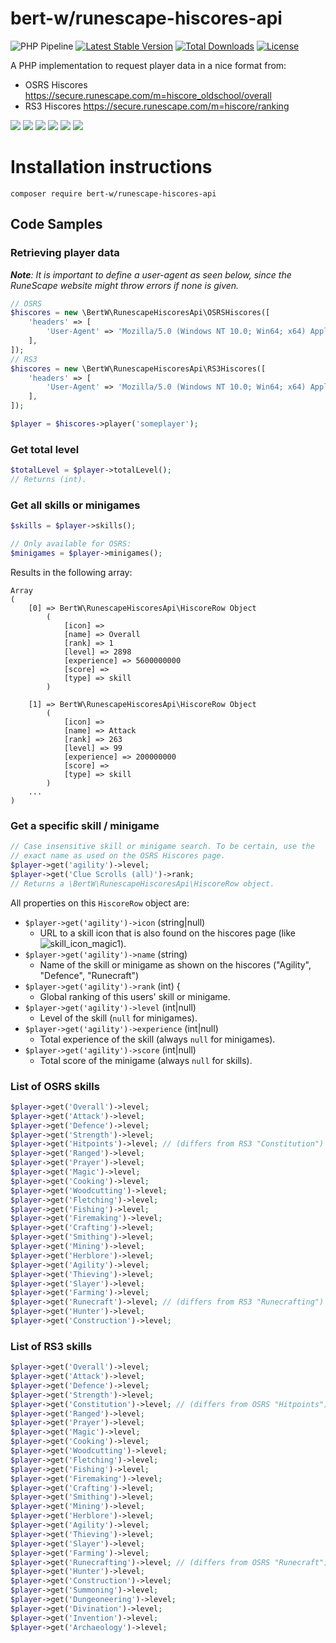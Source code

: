 # bert-w/runescape-hiscores-api
![PHP Pipeline](https://github.com/bert-w/runescape-hiscores-api/actions/workflows/php.yml/badge.svg)
[![Latest Stable Version](https://poser.pugx.org/bert-w/runescape-hiscores-api/v/stable)](https://packagist.org/packages/bert-w/runescape-hiscores-api)
[![Total Downloads](https://poser.pugx.org/bert-w/runescape-hiscores-api/downloads)](https://packagist.org/packages/bert-w/runescape-hiscores-api)
[![License](https://poser.pugx.org/bert-w/runescape-hiscores-api/license)](https://packagist.org/packages/bert-w/runescape-hiscores-api)

A PHP implementation to request player data in a nice format from:
- OSRS Hiscores https://secure.runescape.com/m=hiscore_oldschool/overall
- RS3 Hiscores https://secure.runescape.com/m=hiscore/ranking

![](https://www.runescape.com/img/rsp777/hiscores/skill_icon_fishing1.gif)
![](https://www.runescape.com/img/rsp777/hiscores/skill_icon_hitpoints1.gif)
![](https://www.runescape.com/img/rsp777/hiscores/skill_icon_defence1.gif)
![](https://www.runescape.com/img/rsp777/hiscores/skill_icon_slayer1.gif)
![](https://www.runescape.com/img/rsp777/hiscores/skill_icon_woodcutting1.gif)
![](https://www.runescape.com/img/rsp777/hiscores/skill_icon_firemaking1.gif)

# Installation instructions
`composer require bert-w/runescape-hiscores-api`

## Code Samples

### Retrieving player data
***Note**: It is important to define a user-agent as seen below, since the RuneScape website might throw errors
if none is given.*
```php
// OSRS
$hiscores = new \BertW\RunescapeHiscoresApi\OSRSHiscores([
    'headers' => [
        'User-Agent' => 'Mozilla/5.0 (Windows NT 10.0; Win64; x64) AppleWebKit/537.36 (KHTML, like Gecko) Chrome/92.0.4515.131 Safari/537.36',
    ],
]);
// RS3
$hiscores = new \BertW\RunescapeHiscoresApi\RS3Hiscores([
    'headers' => [
        'User-Agent' => 'Mozilla/5.0 (Windows NT 10.0; Win64; x64) AppleWebKit/537.36 (KHTML, like Gecko) Chrome/92.0.4515.131 Safari/537.36',
    ],
]);

$player = $hiscores->player('someplayer');
```

### Get total level
```php
$totalLevel = $player->totalLevel();
// Returns (int).
```

### Get all skills or minigames
```php
$skills = $player->skills();

// Only available for OSRS:
$minigames = $player->minigames();
```
Results in the following array:
```
Array
(
    [0] => BertW\RunescapeHiscoresApi\HiscoreRow Object
        (
            [icon] => 
            [name] => Overall
            [rank] => 1
            [level] => 2898
            [experience] => 5600000000
            [score] => 
            [type] => skill
        )

    [1] => BertW\RunescapeHiscoresApi\HiscoreRow Object
        (
            [icon] => 
            [name] => Attack
            [rank] => 263
            [level] => 99
            [experience] => 200000000
            [score] => 
            [type] => skill
        )
    ...
)
```

### Get a specific skill / minigame
```php
// Case insensitive skill or minigame search. To be certain, use the
// exact name as used on the OSRS Hiscores page.
$player->get('agility')->level;
$player->get('Clue Scrolls (all)')->rank;
// Returns a \BertW\RunescapeHiscoresApi\HiscoreRow object.
```
All properties on this `HiscoreRow` object are:
- `$player->get('agility')->icon` (string|null)
  - URL to a skill icon that is also found on the hiscores page (like ![skill_icon_magic1](https://www.runescape.com/img/rsp777/hiscores/skill_icon_magic1.gif)).
- `$player->get('agility')->name` (string)
  - Name of the skill or minigame as shown on the hiscores ("Agility", "Defence", "Runecraft")
- `$player->get('agility')->rank` (int) {
  - Global ranking of this users' skill or minigame.
- `$player->get('agility')->level` (int|null)
  - Level of the skill (`null` for minigames).
- `$player->get('agility')->experience` (int|null)
  - Total experience of the skill  (always `null` for minigames).
- `$player->get('agility')->score` (int|null)
  - Total score of the minigame (always `null` for skills).

### List of OSRS skills
```php
$player->get('Overall')->level;
$player->get('Attack')->level;
$player->get('Defence')->level;
$player->get('Strength')->level;
$player->get('Hitpoints')->level; // (differs from RS3 "Constitution")
$player->get('Ranged')->level;
$player->get('Prayer')->level;
$player->get('Magic')->level;
$player->get('Cooking')->level;
$player->get('Woodcutting')->level;
$player->get('Fletching')->level;
$player->get('Fishing')->level;
$player->get('Firemaking')->level;
$player->get('Crafting')->level;
$player->get('Smithing')->level;
$player->get('Mining')->level;
$player->get('Herblore')->level;
$player->get('Agility')->level;
$player->get('Thieving')->level;
$player->get('Slayer')->level;
$player->get('Farming')->level;
$player->get('Runecraft')->level; // (differs from RS3 "Runecrafting")
$player->get('Hunter')->level;
$player->get('Construction')->level;
```

### List of RS3 skills
```php
$player->get('Overall')->level;
$player->get('Attack')->level;
$player->get('Defence')->level;
$player->get('Strength')->level;
$player->get('Constitution')->level; // (differs from OSRS "Hitpoints")
$player->get('Ranged')->level;
$player->get('Prayer')->level;
$player->get('Magic')->level;
$player->get('Cooking')->level;
$player->get('Woodcutting')->level;
$player->get('Fletching')->level;
$player->get('Fishing')->level;
$player->get('Firemaking')->level;
$player->get('Crafting')->level;
$player->get('Smithing')->level;
$player->get('Mining')->level;
$player->get('Herblore')->level;
$player->get('Agility')->level;
$player->get('Thieving')->level;
$player->get('Slayer')->level;
$player->get('Farming')->level;
$player->get('Runecrafting')->level; // (differs from OSRS "Runecraft")
$player->get('Hunter')->level;
$player->get('Construction')->level;
$player->get('Summoning')->level;
$player->get('Dungeoneering')->level;
$player->get('Divination')->level;
$player->get('Invention')->level;
$player->get('Archaeology')->level;
```
